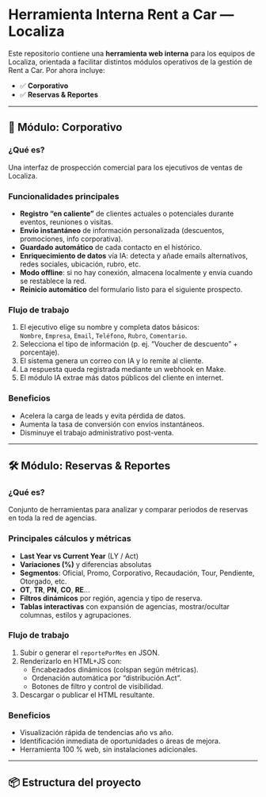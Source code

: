 # Herramienta Interna Rent a Car — Localiza

Este repositorio contiene una **herramienta web interna** para los equipos de Localiza, orientada a facilitar distintos módulos operativos de la gestión de Rent a Car. Por ahora incluye:

- ✅ **Corporativo**  
- ✅ **Reservas & Reportes**

---

## 🎯 Módulo: Corporativo

### ¿Qué es?
Una interfaz de prospección comercial para los ejecutivos de ventas de Localiza.  

### Funcionalidades principales
- **Registro “en caliente”** de clientes actuales o potenciales durante eventos, reuniones o visitas.
- **Envío instantáneo** de información personalizada (descuentos, promociones, info corporativa).
- **Guardado automático** de cada contacto en el histórico.
- **Enriquecimiento de datos** vía IA: detecta y añade emails alternativos, redes sociales, ubicación, rubro, etc.
- **Modo offline**: si no hay conexión, almacena localmente y envía cuando se restablece la red.
- **Reinicio automático** del formulario listo para el siguiente prospecto.

### Flujo de trabajo
1. El ejecutivo elige su nombre y completa datos básicos:  
   `Nombre`, `Empresa`, `Email`, `Teléfono`, `Rubro`, `Comentario`.
2. Selecciona el tipo de información (p. ej. “Voucher de descuento” + porcentaje).  
3. El sistema genera un correo con IA y lo remite al cliente.  
4. La respuesta queda registrada mediante un webhook en Make.  
5. El módulo IA extrae más datos públicos del cliente en internet.  

### Beneficios
- Acelera la carga de leads y evita pérdida de datos.  
- Aumenta la tasa de conversión con envíos instantáneos.  
- Disminuye el trabajo administrativo post-venta.

---

## 🛠️ Módulo: Reservas & Reportes

### ¿Qué es?
Conjunto de herramientas para analizar y comparar periodos de reservas en toda la red de agencias.

### Principales cálculos y métricas
- **Last Year vs Current Year** (LY / Act)  
- **Variaciones (%)** y diferencias absolutas  
- **Segmentos**: Oficial, Promo, Corporativo, Recaudación, Tour, Pendiente, Otorgado, etc.  
- **OT**, **TR**, **PN**, **CO**, **RE**...  
- **Filtros dinámicos** por región, agencia y tipo de reserva.  
- **Tablas interactivas** con expansión de agencias, mostrar/ocultar columnas, estilos y agrupaciones.

### Flujo de trabajo
1. Subir o generar el `reportePorMes` en JSON.  
2. Renderizarlo en HTML+JS con:  
   - Encabezados dinámicos (colspan según métricas).  
   - Ordenación automática por “distribución.Act”.  
   - Botones de filtro y control de visibilidad.  
3. Descargar o publicar el HTML resultante.

### Beneficios
- Visualización rápida de tendencias año vs año.  
- Identificación inmediata de oportunidades o áreas de mejora.  
- Herramienta 100 % web, sin instalaciones adicionales.

---

## 📦 Estructura del proyecto

